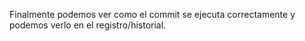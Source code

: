 Finalmente podemos ver como el commit
se ejecuta correctamente y podemos
verlo en el registro/historial.
